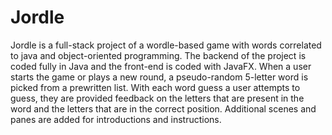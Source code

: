 # Jordle
Jordle is a full-stack project of a wordle-based game with words correlated to java and object-oriented programming. 
The backend of the project is coded fully in Java and the front-end is coded with JavaFX.
When a user starts the game or plays a new round, a pseudo-random 5-letter word is picked from a prewritten list. 
With each word guess a user attempts to guess, they are provided feedback on the letters that are present in the word and the letters that are in the correct position.
Additional scenes and panes are added for introductions and instructions.
